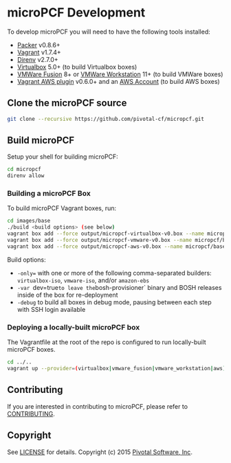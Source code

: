 # microPCF Development

To develop microPCF you will need to have the following tools installed:

- [Packer](https://www.packer.io) v0.8.6+
- [Vagrant](https://www.vagrantup.com/) v1.7.4+
- [Direnv](https://github.com/direnv/direnv) v2.7.0+
- [Virtualbox](https://www.virtualbox.org/) 5.0+ (to build Virtualbox boxes)
- [VMWare Fusion](https://www.vmware.com/products/fusion) 8+ or [VMWare Workstation](https://www.vmware.com/products/workstation) 11+ (to build VMWare boxes)
- [Vagrant AWS plugin](https://github.com/mitchellh/vagrant-aws) v0.6.0+ and an [AWS Account](https://aws.amazon.com/) (to build AWS boxes)

## Clone the microPCF source

```bash
git clone --recursive https://github.com/pivotal-cf/micropcf.git
```

## Build microPCF

Setup your shell for building microPCF:

```bash
cd micropcf
direnv allow
```

### Building a microPCF Box

To build microPCF Vagrant boxes, run:

```bash
cd images/base
./build <build options> (see below)
vagrant box add --force output/micropcf-virtualbox-v0.box --name micropcf/base
vagrant box add --force output/micropcf-vmware-v0.box --name micropcf/base
vagrant box add --force output/micropcf-aws-v0.box --name micropcf/base
```

Build options:
* `-only=` with one or more of the following comma-separated builders: `virtualbox-iso`, `vmware-iso`, and/or `amazon-ebs`
* `-var `dev=true` to leave the `bosh-provisioner` binary and BOSH releases inside of the box for re-deployment
* `-debug` to build all boxes in debug mode, pausing between each step with SSH login available

### Deploying a locally-built microPCF box

The Vagrantfile at the root of the repo is configured to run locally-built microPCF boxes.

```bash
cd ../..
vagrant up --provider=(virtualbox|vmware_fusion|vmware_workstation|aws)
```

## Contributing

If you are interested in contributing to microPCF, please refer to [CONTRIBUTING](CONTRIBUTING.md).

## Copyright

See [LICENSE](LICENSE) for details.
Copyright (c) 2015 [Pivotal Software, Inc](http://www.pivotal.io/).
